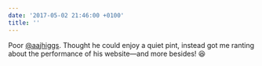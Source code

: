 ```yaml
---
date: '2017-05-02 21:46:00 +0100'
title: ''
---
```

Poor [@aajhiggs](https://twitter.com/aajhiggs). Thought he could enjoy a quiet pint, instead got me ranting about the performance of his website—and more besides! 😆‬
